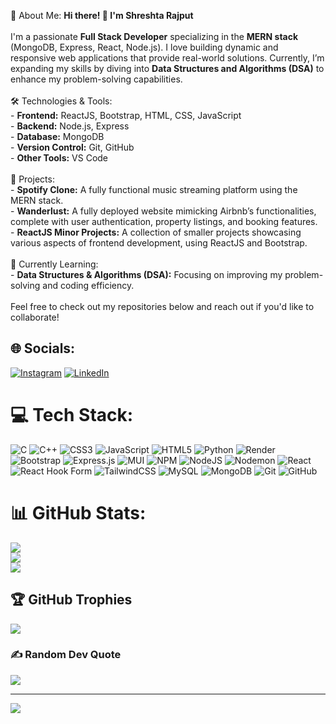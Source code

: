 💫 About Me:
<b>Hi there! 👋 I'm Shreshta Rajput</b><br><br>I'm a passionate **Full Stack Developer** specializing in the **MERN stack** (MongoDB, Express, React, Node.js). I love building dynamic and responsive web applications that provide real-world solutions. Currently, I’m expanding my skills by diving into **Data Structures and Algorithms (DSA)** to enhance my problem-solving capabilities.<br><br> 🛠️ Technologies & Tools:<br>- **Frontend:** ReactJS, Bootstrap, HTML, CSS, JavaScript<br>- **Backend:** Node.js, Express<br>- **Database:** MongoDB<br>- **Version Control:** Git, GitHub<br>- **Other Tools:** VS Code<br><br> 🚀 Projects:<br>- **Spotify Clone:** A fully functional music streaming platform using the MERN stack.<br>- **Wanderlust:** A fully deployed website mimicking Airbnb’s functionalities, complete with user authentication, property listings, and booking features.<br>- **ReactJS Minor Projects:** A collection of smaller projects showcasing various aspects of frontend development, using ReactJS and Bootstrap.<br><br> 🌱 Currently Learning:<br>- **Data Structures & Algorithms (DSA):** Focusing on improving my problem-solving and coding efficiency.<br><br>Feel free to check out my repositories below and reach out if you'd like to collaborate!


## 🌐 Socials:
[![Instagram](https://img.shields.io/badge/Instagram-%23E4405F.svg?logo=Instagram&logoColor=white)](https://instagram.com/shreshta.rajput) [![LinkedIn](https://img.shields.io/badge/LinkedIn-%230077B5.svg?logo=linkedin&logoColor=white)](https://linkedin.com/in/shreshtarajput) 

# 💻 Tech Stack:
![C](https://img.shields.io/badge/c-%2300599C.svg?style=for-the-badge&logo=c&logoColor=white) ![C++](https://img.shields.io/badge/c++-%2300599C.svg?style=for-the-badge&logo=c%2B%2B&logoColor=white) ![CSS3](https://img.shields.io/badge/css3-%231572B6.svg?style=for-the-badge&logo=css3&logoColor=white) ![JavaScript](https://img.shields.io/badge/javascript-%23323330.svg?style=for-the-badge&logo=javascript&logoColor=%23F7DF1E) ![HTML5](https://img.shields.io/badge/html5-%23E34F26.svg?style=for-the-badge&logo=html5&logoColor=white) ![Python](https://img.shields.io/badge/python-3670A0?style=for-the-badge&logo=python&logoColor=ffdd54) ![Render](https://img.shields.io/badge/Render-%46E3B7.svg?style=for-the-badge&logo=render&logoColor=white) ![Bootstrap](https://img.shields.io/badge/bootstrap-%238511FA.svg?style=for-the-badge&logo=bootstrap&logoColor=white) ![Express.js](https://img.shields.io/badge/express.js-%23404d59.svg?style=for-the-badge&logo=express&logoColor=%2361DAFB) ![MUI](https://img.shields.io/badge/MUI-%230081CB.svg?style=for-the-badge&logo=mui&logoColor=white) ![NPM](https://img.shields.io/badge/NPM-%23CB3837.svg?style=for-the-badge&logo=npm&logoColor=white) ![NodeJS](https://img.shields.io/badge/node.js-6DA55F?style=for-the-badge&logo=node.js&logoColor=white) ![Nodemon](https://img.shields.io/badge/NODEMON-%23323330.svg?style=for-the-badge&logo=nodemon&logoColor=%BBDEAD) ![React](https://img.shields.io/badge/react-%2320232a.svg?style=for-the-badge&logo=react&logoColor=%2361DAFB) ![React Hook Form](https://img.shields.io/badge/React%20Hook%20Form-%23EC5990.svg?style=for-the-badge&logo=reacthookform&logoColor=white) ![TailwindCSS](https://img.shields.io/badge/tailwindcss-%2338B2AC.svg?style=for-the-badge&logo=tailwind-css&logoColor=white) ![MySQL](https://img.shields.io/badge/mysql-4479A1.svg?style=for-the-badge&logo=mysql&logoColor=white) ![MongoDB](https://img.shields.io/badge/MongoDB-%234ea94b.svg?style=for-the-badge&logo=mongodb&logoColor=white) ![Git](https://img.shields.io/badge/git-%23F05033.svg?style=for-the-badge&logo=git&logoColor=white) ![GitHub](https://img.shields.io/badge/github-%23121011.svg?style=for-the-badge&logo=github&logoColor=white)
# 📊 GitHub Stats:
![](https://github-readme-stats.vercel.app/api?username=ShreshtaRajput&theme=dark&hide_border=false&include_all_commits=true&count_private=false)<br/>
![](https://github-readme-streak-stats.herokuapp.com/?user=ShreshtaRajput&theme=dark&hide_border=false)<br/>
![](https://github-readme-stats.vercel.app/api/top-langs/?username=ShreshtaRajput&theme=dark&hide_border=false&include_all_commits=true&count_private=false&layout=compact)

## 🏆 GitHub Trophies
![](https://github-profile-trophy.vercel.app/?username=ShreshtaRajput&theme=radical&no-frame=false&no-bg=false&margin-w=4)

### ✍️ Random Dev Quote
![](https://quotes-github-readme.vercel.app/api?type=horizontal&theme=radical)

---
[![](https://visitcount.itsvg.in/api?id=ShreshtaRajput&icon=0&color=0)](https://visitcount.itsvg.in)
